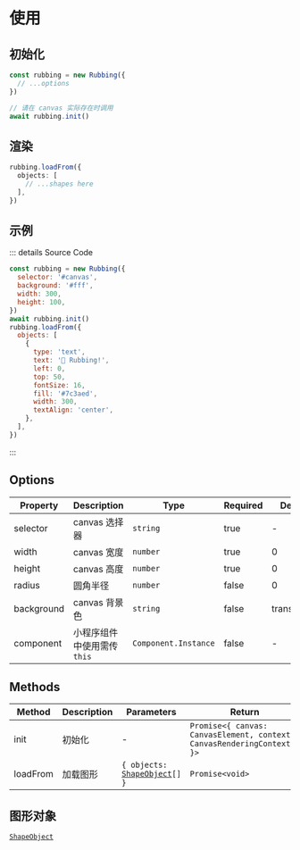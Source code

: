 # 使用

## 初始化

```ts
const rubbing = new Rubbing({
  // ...options
})

// 请在 canvas 实际存在时调用
await rubbing.init()
```

## 渲染

```ts
rubbing.loadFrom({
  objects: [
    // ...shapes here
  ],
})
```

## 示例

<ClientOnly>
<canvas id="canvas"></canvas>

<script>
if (!import.meta.env.SSR) {
  import('https://unpkg.com/rubbing@latest/dist/index.mjs').then(async ({ Rubbing }) => {
    const rubbing = new Rubbing({
      selector: '#canvas',
      background: '#f9fafb',
      width: 300,
      height: 100,
    })
    await rubbing.init()
    rubbing.loadFrom({
      objects: [
        {
          type: 'text',
          text: '🎉 Rubbing!',
          left: 0,
          top: 50,
          fontSize: 16,
          fill: '#7c3aed',
          width: 300,
          textAlign: 'center',
        },
      ],
    })
  })
}
</script>
</ClientOnly>

::: details Source Code

```js
const rubbing = new Rubbing({
  selector: '#canvas',
  background: '#fff',
  width: 300,
  height: 100,
})
await rubbing.init()
rubbing.loadFrom({
  objects: [
    {
      type: 'text',
      text: '🎉 Rubbing!',
      left: 0,
      top: 50,
      fontSize: 16,
      fill: '#7c3aed',
      width: 300,
      textAlign: 'center',
    },
  ],
})
```
:::

## Options

| Property   | Description                 | Type                 | Required | Default     |
| ---------- | --------------------------- | -------------------- | -------- | ----------- |
| selector   | canvas 选择器               | `string`             | true     | -           |
| width      | canvas 宽度                 | `number`             | true     | 0           |
| height     | canvas 高度                 | `number`             | true     | 0           |
| radius     | 圆角半径                    | `number`             | false    | 0           |
| background | canvas 背景色               | `string`             | false    | transparent |
| component  | 小程序组件中使用需传 `this` | `Component.Instance` | false    | -           |

## Methods

| Method   | Description | Parameters                   | Return                                                                  |
| -------- | ----------- | ---------------------------- | ----------------------------------------------------------------------- |
| init     | 初始化      | -                            | `Promise<{ canvas: CanvasElement, context: CanvasRenderingContext2D }>` |
| loadFrom | 加载图形    | `{ objects: `[`ShapeObject`](/shapes/)`[] }` | `Promise<void>`                                                         |

## 图形对象

[`ShapeObject`](/shapes/)
